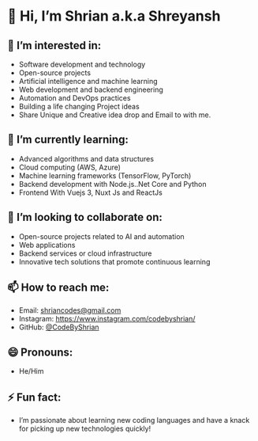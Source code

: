 # 👋 Hi, I’m Shrian a.k.a Shreyansh

## 👀 I’m interested in:
- Software development and technology
- Open-source projects
- Artificial intelligence and machine learning
- Web development and backend engineering
- Automation and DevOps practices
- Building a life changing Project ideas
- Share Unique and Creative idea drop and Email to with me.

## 🌱 I’m currently learning:
- Advanced algorithms and data structures
- Cloud computing (AWS, Azure)
- Machine learning frameworks (TensorFlow, PyTorch)
- Backend development with Node.js..Net Core and Python
- Frontend With Vuejs 3, Nuxt Js and ReactJs

## 💞️ I’m looking to collaborate on:
- Open-source projects related to AI and automation
- Web applications
- Backend services or cloud infrastructure
- Innovative tech solutions that promote continuous learning

## 📫 How to reach me:
- Email: shriancodes@gmail.com
- Instagram: https://www.instagram.com/codebyshrian/
- GitHub: [@CodeByShrian](https://github.com/CodeByShrian)

## 😄 Pronouns:
- He/Him

## ⚡ Fun fact:
- I’m passionate about learning new coding languages and have a knack for picking up new technologies quickly!

